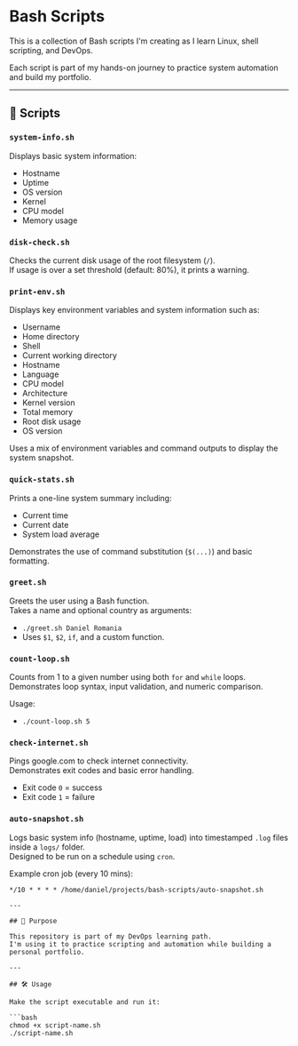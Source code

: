 # Bash Scripts

This is a collection of Bash scripts I'm creating as I learn Linux, shell scripting, and DevOps.

Each script is part of my hands-on journey to practice system automation and build my portfolio.

---

## 📜 Scripts

### `system-info.sh`
Displays basic system information:
- Hostname
- Uptime
- OS version
- Kernel
- CPU model
- Memory usage

### `disk-check.sh`
Checks the current disk usage of the root filesystem (`/`).  
If usage is over a set threshold (default: 80%), it prints a warning.

### `print-env.sh`
Displays key environment variables and system information such as:
- Username
- Home directory
- Shell
- Current working directory
- Hostname
- Language
- CPU model
- Architecture
- Kernel version
- Total memory
- Root disk usage
- OS version

Uses a mix of environment variables and command outputs to display the system snapshot.

### `quick-stats.sh`
Prints a one-line system summary including:
- Current time
- Current date
- System load average

Demonstrates the use of command substitution (`$(...)`) and basic formatting.

### `greet.sh`
Greets the user using a Bash function.  
Takes a name and optional country as arguments:
- `./greet.sh Daniel Romania`
- Uses `$1`, `$2`, `if`, and a custom function.

### `count-loop.sh`
Counts from 1 to a given number using both `for` and `while` loops.  
Demonstrates loop syntax, input validation, and numeric comparison.

Usage:
- `./count-loop.sh 5`

### `check-internet.sh`
Pings google.com to check internet connectivity.  
Demonstrates exit codes and basic error handling.

- Exit code `0` = success
- Exit code `1` = failure

### `auto-snapshot.sh`
Logs basic system info (hostname, uptime, load) into timestamped `.log` files inside a `logs/` folder.  
Designed to be run on a schedule using `cron`.

Example cron job (every 10 mins):
```cron
*/10 * * * * /home/daniel/projects/bash-scripts/auto-snapshot.sh

---

## 🚀 Purpose

This repository is part of my DevOps learning path.  
I'm using it to practice scripting and automation while building a personal portfolio.

---

## 🛠️ Usage

Make the script executable and run it:

```bash
chmod +x script-name.sh
./script-name.sh